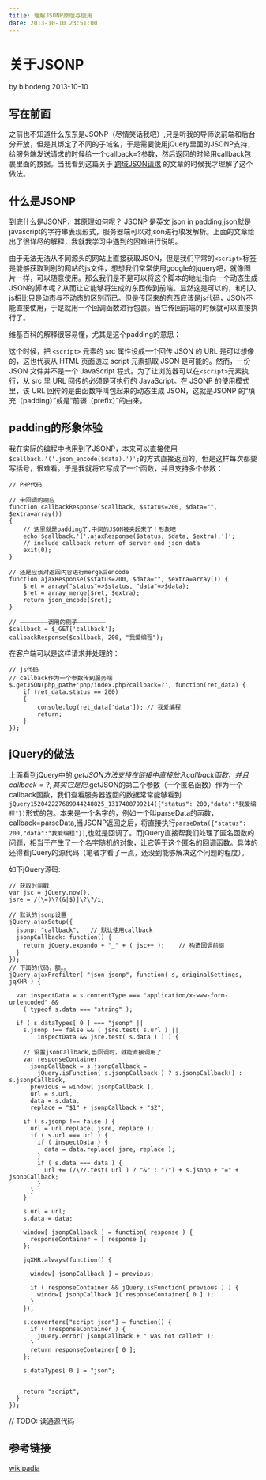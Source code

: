 ```yaml
---
title: 理解JSONP原理与使用
date: 2013-10-10 23:51:00
---
```

关于JSONP
===
by bibodeng 2013-10-10

## 写在前面
之前也不知道什么东东是JSONP（尽情笑话我吧）,只是听我的导师说前端和后台分开放，但是其绑定了不同的子域名，于是需要使用jQuery里面的JSONP支持，给服务端发送请求的时候给一个callback=?参数，然后返回的时候用callback包裹里面的数据。当我看到这篇关于 [跨域JSON请求](http://www.ibm.com/developerworks/cn/web/wa-aj-jsonp1/) 的文章的时候我才理解了这个做法。

## 什么是JSONP
到底什么是JSONP，其原理如何呢？
JSONP 是英文 json in padding,json就是javascript的字符串表现形式，服务器端可以对json进行收发解析。上面的文章给出了很详尽的解释，我就我学习中遇到的困难进行说明。

由于无法无法从不同源头的网站上直接获取JSON，但是我们平常的`<script>`标签是能够获取到别的网站的js文件，想想我们常常使用google的jquery吧，就像图片一样，可以随意使用。那么我们是不是可以将这个脚本的地址指向一个动态生成JSON的脚本呢？从而让它能够将生成的东西传到前端。显然这是可以的，和引入js相比只是动态与不动态的区别而已。但是传回来的东西应该是js代码，JSON不能直接使用，于是就用一个回调函数进行包裹。当它传回前端的时候就可以直接执行了。

维基百科的解释很容易懂，尤其是这个padding的意思：

这个时候，把 `<script>` 元素的 src 属性设成一个回传 JSON 的 URL 是可以想像的，这也代表从 HTML 页面透过 script 元素抓取 JSON 是可能的。然而，一份 JSON 文件并不是一个 JavaScript 程式。为了让浏览器可以在`<script>`元素执行，从 src 里 URL 回传的必须是可执行的 JavaScript。在 JSONP 的使用模式里，该 URL 回传的是由函数呼叫包起来的动态生成 JSON，这就是JSONP 的“填充（padding）”或是“前辍（prefix）”的由来。

## padding的形象体验
我在实际的编程中也用到了JSONP，本来可以直接使用`$callback.'('.json_encode($data).')';`的方式直接返回的，但是这样每次都要写括号，很难看。于是我就将它写成了一个函数，并且支持多个参数：

    // PHP代码
    
    // 带回调的响应
	function callbackResponse($callback, $status=200, $data="", $extra=array())
	{
	    // 这里就是padding了,中间的JSON被夹起来了！形象吧
		echo $callback.'('.ajaxResponse($status, $data, $extra).')';
		// include callback return of server end json data
		exit(0);
	}
	
	// 还是应该对返回内容进行merge后encode
	function ajaxResponse($status=200, $data="", $extra=array()) {
		$ret = array("status"=>$status, "data"=>$data);
		$ret = array_merge($ret, $extra);
		return json_encode($ret);
	}
	
	// ————————调用的例子————————
	$callback = $_GET['callback'];
	callbackResponse($callback, 200, "我爱编程");
	
在客户端可以是这样请求并处理的：

    // js代码
    // callback作为一个参数传到服务端
    $.getJSON(php_path+'php/index.php?callback=?', function(ret_data) {
		if (ret_data.status == 200) 
		{
		    console.log(ret_data['data']); // 我爱编程
			return;
		}
	});
	
## jQuery的做法

上面看到jQuery中的$.getJSON方法支持在链接中直接放入callback函数，并且callback=?,其实它是把$.getJSON的第二个参数（一个匿名函数）作为一个callback函数，我们查看服务器返回的数据常常能够看到 `jQuery152042227689944248825_1317400799214({"status": 200,"data":"我爱编程"})`形式的包。本来是一个名字的，例如一个叫parseData的函数，callback=parseData,当JSONP返回之后，将直接执行`parseData({"status": 200,"data":"我爱编程"})`,也就是回调了。而jQuery直接帮我们处理了匿名函数的问题，相当于产生了一个名字随机的对象，让它等于这个匿名的回调函数。具体的还得看jQuery的源代码（笔者才看了一点，还没到能够解决这个问题的程度）。

如下jQuery源码:

    // 获取时间戳
    var jsc = jQuery.now(), 
    jsre = /(\=)\?(&|$)|\?\?/i;
    
    // 默认的jsonp设置
    jQuery.ajaxSetup({
      jsonp: "callback",   // 默认使用callback
      jsonpCallback: function() {
        return jQuery.expando + "_" + ( jsc++ );    // 构造回调前缀
      }
    });
    // 下面的代码，额。。
    jQuery.ajaxPrefilter( "json jsonp", function( s, originalSettings, jqXHR ) {

      var inspectData = s.contentType === "application/x-www-form-urlencoded" &&
        ( typeof s.data === "string" );
    
      if ( s.dataTypes[ 0 ] === "jsonp" ||
        s.jsonp !== false && ( jsre.test( s.url ) ||
            inspectData && jsre.test( s.data ) ) ) {
        
        // 设置jsonCallback,当回调时，就能直接调用了
        var responseContainer,
          jsonpCallback = s.jsonpCallback =
            jQuery.isFunction( s.jsonpCallback ) ? s.jsonpCallback() : s.jsonpCallback,
          previous = window[ jsonpCallback ],
          url = s.url,
          data = s.data,
          replace = "$1" + jsonpCallback + "$2";
    
        if ( s.jsonp !== false ) {
          url = url.replace( jsre, replace );
          if ( s.url === url ) {
            if ( inspectData ) {
              data = data.replace( jsre, replace );
            }
            if ( s.data === data ) {
              url += (/\?/.test( url ) ? "&" : "?") + s.jsonp + "=" + jsonpCallback;
            }
          }
        }
    
        s.url = url;
        s.data = data;
    
        window[ jsonpCallback ] = function( response ) {
          responseContainer = [ response ];
        };
    
        jqXHR.always(function() {
    
          window[ jsonpCallback ] = previous;
    
          if ( responseContainer && jQuery.isFunction( previous ) ) {
            window[ jsonpCallback ]( responseContainer[ 0 ] );
          }
        });
    
        s.converters["script json"] = function() {
          if ( !responseContainer ) {
            jQuery.error( jsonpCallback + " was not called" );
          }
          return responseContainer[ 0 ];
        };
    
        s.dataTypes[ 0 ] = "json";
    
    
        return "script";
      }
    });

// TODO: 读通源代码
	
## 参考链接
[wikipadia](http://zh.wikipedia.org/wiki/JSONP)